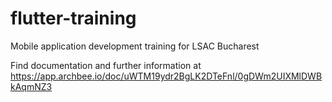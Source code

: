 # flutter-training
Mobile application development training for LSAC Bucharest

Find documentation and further information at https://app.archbee.io/doc/uWTM19ydr2BgLK2DTeFnl/0gDWm2UIXMlDWBkAqmNZ3
